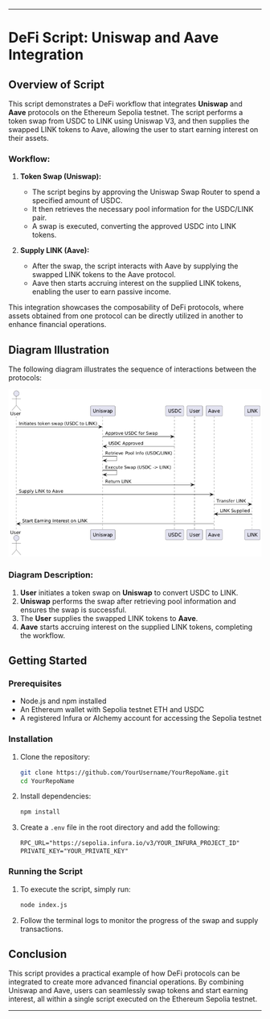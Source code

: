 
---

# DeFi Script: Uniswap and Aave Integration

## Overview of Script

This script demonstrates a DeFi workflow that integrates **Uniswap** and **Aave** protocols on the Ethereum Sepolia testnet. The script performs a token swap from USDC to LINK using Uniswap V3, and then supplies the swapped LINK tokens to Aave, allowing the user to start earning interest on their assets.

### **Workflow:**
1. **Token Swap (Uniswap):**
   - The script begins by approving the Uniswap Swap Router to spend a specified amount of USDC.
   - It then retrieves the necessary pool information for the USDC/LINK pair.
   - A swap is executed, converting the approved USDC into LINK tokens.

2. **Supply LINK (Aave):**
   - After the swap, the script interacts with Aave by supplying the swapped LINK tokens to the Aave protocol.
   - Aave then starts accruing interest on the supplied LINK tokens, enabling the user to earn passive income.

This integration showcases the composability of DeFi protocols, where assets obtained from one protocol can be directly utilized in another to enhance financial operations.

## Diagram Illustration

The following diagram illustrates the sequence of interactions between the protocols:

![Diagram](Diagram.png)

### **Diagram Description:**

1. **User** initiates a token swap on **Uniswap** to convert USDC to LINK.
2. **Uniswap** performs the swap after retrieving pool information and ensures the swap is successful.
3. The **User** supplies the swapped LINK tokens to **Aave**.
4. **Aave** starts accruing interest on the supplied LINK tokens, completing the workflow.

## Getting Started

### Prerequisites
- Node.js and npm installed
- An Ethereum wallet with Sepolia testnet ETH and USDC
- A registered Infura or Alchemy account for accessing the Sepolia testnet

### Installation
1. Clone the repository:
   ```bash
   git clone https://github.com/YourUsername/YourRepoName.git
   cd YourRepoName
   ```
2. Install dependencies:
   ```bash
   npm install
   ```

3. Create a `.env` file in the root directory and add the following:
   ```plaintext
   RPC_URL="https://sepolia.infura.io/v3/YOUR_INFURA_PROJECT_ID"
   PRIVATE_KEY="YOUR_PRIVATE_KEY"
   ```

### Running the Script
1. To execute the script, simply run:
   ```bash
   node index.js
   ```
2. Follow the terminal logs to monitor the progress of the swap and supply transactions.

## Conclusion
This script provides a practical example of how DeFi protocols can be integrated to create more advanced financial operations. By combining Uniswap and Aave, users can seamlessly swap tokens and start earning interest, all within a single script executed on the Ethereum Sepolia testnet.

---

